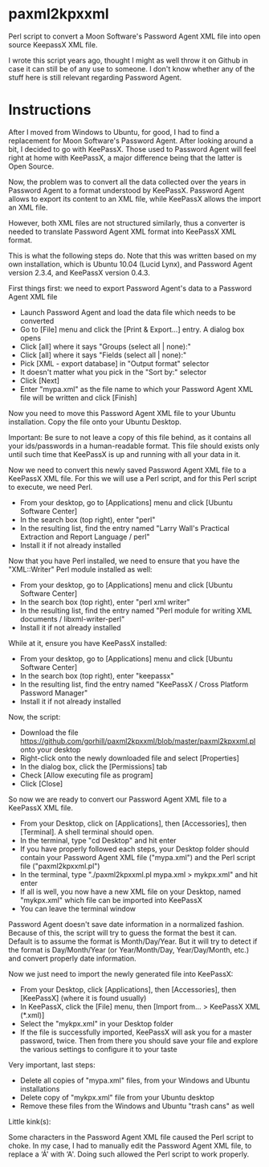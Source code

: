 paxml2kpxxml
============

Perl script to convert a Moon Software's Password Agent XML file into open source KeepassX XML file.

I wrote this script years ago, thought I might as well throw it on Github in case it can still be of any use to someone. I don't know whether any of the stuff here is still relevant regarding Password Agent.

Instructions
============

After I moved from Windows to Ubuntu, for good, I had to find a replacement for Moon Software's Password Agent. After looking around a bit, I decided to go with KeePassX. Those used to Password Agent will feel right at home with KeePassX, a major difference being that the latter is Open Source.

Now, the problem was to convert all the data collected over the years in Password Agent to a format understood by KeePassX. Password Agent allows to export its content to an XML file, while KeePassX allows the import an XML file.

However, both XML files are not structured similarly, thus a converter is needed to translate Password Agent XML format into KeePassX XML format.

This is what the following steps do. Note that this was written based on my own installation, which is Ubuntu 10.04 (Lucid Lynx), and Password Agent version 2.3.4, and KeePassX version 0.4.3.

First things first: we need to export Password Agent's data to a Password Agent XML file

* Launch Password Agent and load the data file which needs to be converted
* Go to [File] menu and click the [Print & Export...] entry. A dialog box opens
* Click [all] where it says "Groups (select all | none):"
* Click [all] where it says "Fields (select all | none):"
* Pick [XML - export database] in "Output format" selector
* It doesn't matter what you pick in the "Sort by:" selector
* Click [Next]
* Enter "mypa.xml" as the file name to which your Password Agent XML file will be written and click [Finish]

Now you need to move this Password Agent XML file to your Ubuntu installation. Copy the file onto your Ubuntu Desktop.

Important: Be sure to not leave a copy of this file behind, as it contains all your ids/passwords in a human-readable format. This file should exists only until such time that KeePassX is up and running with all your data in it.

Now  we need to convert this newly saved Password Agent XML file to a KeePassX XML file. For this we will use a Perl script, and for this Perl script to execute, we need Perl.

* From your desktop, go to [Applications] menu and click [Ubuntu Software Center]
* In the search box (top right), enter "perl"
* In the resulting list, find the entry named "Larry Wall's Practical Extraction and Report Language / perl"
* Install it if not already installed

Now that you have Perl installed, we need to ensure that you have the "XML::Writer" Perl module installed as well:

* From your desktop, go to [Applications] menu and click [Ubuntu Software Center]
* In the search box (top right), enter "perl xml writer"
* In the resulting list, find the entry named "Perl module for writing XML documents / libxml-writer-perl"
* Install it if not already installed

While at it, ensure you have KeePassX installed:

* From your desktop, go to [Applications] menu and click [Ubuntu Software Center]
* In the search box (top right), enter "keepassx"
* In the resulting list, find the entry named "KeePassX / Cross Platform Password Manager"
* Install it if not already installed

Now, the script:

* Download the file <https://github.com/gorhill/paxml2kpxxml/blob/master/paxml2kpxxml.pl> onto your desktop
* Right-click onto the newly downloaded file and select [Properties]
* In the dialog box, click the [Permissions] tab
* Check [Allow executing file as program]
* Click [Close]

So now we are ready to convert our Password Agent XML file to a KeePassX XML file.

* From your Desktop, click on [Applications], then [Accessories], then [Terminal]. A shell terminal should open.
* In the terminal, type "cd Desktop" and hit enter
* If you have properly followed each steps, your Desktop folder should contain your Password Agent XML file ("mypa.xml") and the Perl script file ("paxml2kpxxml.pl")
* In the terminal, type "./paxml2kpxxml.pl mypa.xml > mykpx.xml" and hit enter
* If all is well, you now have a new XML file on your Desktop, named "mykpx.xml" which file can be imported into KeePassX
* You can leave the terminal window

Password Agent doesn't save date information in a normalized fashion. Because of this, the script will try to guess the format the best it can. Default is to assume the format is Month/Day/Year. But it will try to detect if the format is Day/Month/Year (or Year/Month/Day, Year/Day/Month, etc.) and convert properly date information.

Now we just need to import the newly generated file into KeePassX:

* From your Desktop, click [Applications], then [Accessories], then [KeePassX] (where it is found usually)
* In KeePassX, click the [File] menu, then [Import from... > KeePassX XML (*.xml)]
* Select the "mykpx.xml" in your Desktop folder
* If the file is successfully imported, KeePassX will ask you for a master password, twice. Then from there you should save your file and explore the various settings to configure it to your taste

Very important, last steps:

* Delete all copies of "mypa.xml" files, from your Windows and Ubuntu installations
* Delete copy of "mykpx.xml" file from your Ubuntu desktop
* Remove these files from the Windows and Ubuntu "trash cans" as well

Little kink(s):

Some characters in the Password Agent XML file caused the Perl script to choke. In my case, I had to manually edit the Password Agent XML file, to replace a ‘Á' with ‘A'. Doing such allowed the Perl script to work properly.
